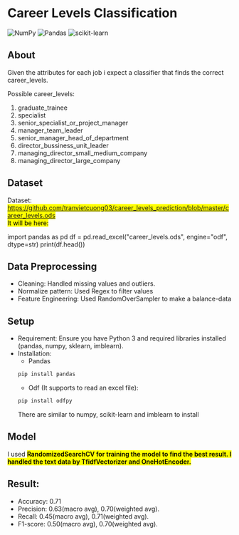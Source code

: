 # Career Levels Classification
![NumPy](https://img.shields.io/badge/numpy-%23013243.svg?style=for-the-badge&logo=numpy&logoColor=white)
![Pandas](https://img.shields.io/badge/pandas-%23150458.svg?style=for-the-badge&logo=pandas&logoColor=white)
![scikit-learn](https://img.shields.io/badge/scikit--learn-%23F7931E.svg?style=for-the-badge&logo=scikit-learn&logoColor=white)

## About

Given the attributes for each job i expect a classifier that finds the correct career_levels. 

Possible career_levels:
  1. graduate_trainee
  2. specialist
  3. senior_specialist_or_project_manager
  4. manager_team_leader
  5. senior_manager_head_of_department
  6. director_bussiness_unit_leader
  7. managing_director_small_medium_company
  8. managing_director_large_company

## Dataset
Dataset: <mark style="color: blue;">https://github.com/tranvietcuong03/career_levels_prediction/blob/master/career_levels.ods<mark/> <br>
It will be here: 

import pandas as pd
df = pd.read_excel("career_levels.ods", engine="odf", dtype=str)
print(df.head())


## Data Preprocessing
* Cleaning: Handled missing values and outliers.
* Normalize pattern: Used Regex to filter values
* Feature Engineering: Used RandomOverSampler to make a balance-data

## Setup
- Requirement: Ensure you have Python 3 and required libraries installed (pandas, numpy, sklearn, imblearn).
- Installation:
  * Pandas
  ```sh
  pip install pandas
  ```
   * Odf (It supports to read an excel file):
  ```sh
  pip install odfpy
  ```
  There are similar to numpy, scikit-learn and imblearn to install
## Model

I used <mark style="font-weight: 600;">RandomizedSearchCV<mark/> for training the model to find the best result. I handled the text data by <mark style="font-weight: 600;">TfidfVectorizer<mark/> and <mark style="font-weight: 600;">OneHotEncoder<mark/>.

## Result:
* Accuracy: 0.71
* Precision: 0.63(macro avg), 0.70(weighted avg).
* Recall: 0.45(macro avg), 0.71(weighted avg).
* F1-score: 0.50(macro avg), 0.70(weighted avg).
